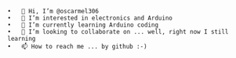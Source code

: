 	•	👋 Hi, I’m @oscarmel306
	•	👀 I’m interested in electronics and Arduino
	•	🌱 I’m currently learning Arduino coding
	•	💞️ I’m looking to collaborate on ... well, right now I still learning
	•	📫 How to reach me ... by github :-)
